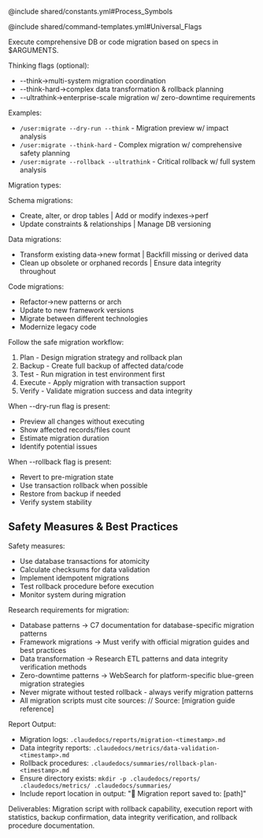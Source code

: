 @include shared/constants.yml#Process_Symbols

@include shared/command-templates.yml#Universal_Flags

Execute comprehensive DB or code migration based on specs in $ARGUMENTS.

Thinking flags (optional):
- --think→multi-system migration coordination
- --think-hard→complex data transformation & rollback planning
- --ultrathink→enterprise-scale migration w/ zero-downtime requirements

Examples:
- `/user:migrate --dry-run --think` - Migration preview w/ impact analysis
- `/user:migrate --think-hard` - Complex migration w/ comprehensive safety planning
- `/user:migrate --rollback --ultrathink` - Critical rollback w/ full system analysis

Migration types:

Schema migrations:
- Create, alter, or drop tables | Add or modify indexes→perf
- Update constraints & relationships | Manage DB versioning

Data migrations:
- Transform existing data→new format | Backfill missing or derived data
- Clean up obsolete or orphaned records | Ensure data integrity throughout

Code migrations:
- Refactor→new patterns or arch
- Update to new framework versions
- Migrate between different technologies
- Modernize legacy code

Follow the safe migration workflow:
1. Plan - Design migration strategy and rollback plan
2. Backup - Create full backup of affected data/code
3. Test - Run migration in test environment first
4. Execute - Apply migration with transaction support
5. Verify - Validate migration success and data integrity

When --dry-run flag is present:
- Preview all changes without executing
- Show affected records/files count
- Estimate migration duration
- Identify potential issues

When --rollback flag is present:
- Revert to pre-migration state
- Use transaction rollback when possible
- Restore from backup if needed
- Verify system stability

## Safety Measures & Best Practices

Safety measures:
- Use database transactions for atomicity
- Calculate checksums for data validation
- Implement idempotent migrations
- Test rollback procedure before execution
- Monitor system during migration

Research requirements for migration:
- Database patterns → C7 documentation for database-specific migration patterns
- Framework migrations → Must verify with official migration guides and best practices
- Data transformation → Research ETL patterns and data integrity verification methods
- Zero-downtime patterns → WebSearch for platform-specific blue-green migration strategies
- Never migrate without tested rollback - always verify migration patterns
- All migration scripts must cite sources: // Source: [migration guide reference]

Report Output:
- Migration logs: `.claudedocs/reports/migration-<timestamp>.md`
- Data integrity reports: `.claudedocs/metrics/data-validation-<timestamp>.md`
- Rollback procedures: `.claudedocs/summaries/rollback-plan-<timestamp>.md`
- Ensure directory exists: `mkdir -p .claudedocs/reports/ .claudedocs/metrics/ .claudedocs/summaries/`
- Include report location in output: "📄 Migration report saved to: [path]"

Deliverables: Migration script with rollback capability, execution report with statistics, backup confirmation, data integrity verification, and rollback procedure documentation.
